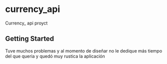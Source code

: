 # currency_api

Currency_ api proyct

## Getting Started

Tuve muchos problemas y al momento de diseñar no le dedique más tiempo del que queria y quedó muy rustica la aplicación
